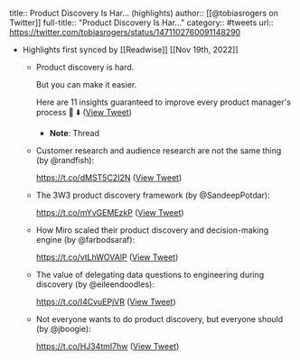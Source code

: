 title:: Product Discovery Is Har... (highlights)
author:: [[@tobiasrogers on Twitter]]
full-title:: "Product Discovery Is Har..."
category:: #tweets
url:: https://twitter.com/tobiasrogers/status/1471102760091148290

- Highlights first synced by [[Readwise]] [[Nov 19th, 2022]]
	- Product discovery is hard. 
	  
	  But you can make it easier. 
	  
	  Here are 11 insights guaranteed to improve every product manager's process 🧵 ⬇️ ([View Tweet](https://twitter.com/tobiasrogers/status/1471102760091148290))
		- **Note**: Thread
	- Customer research and audience research are not the same thing (by @randfish):
	  
	  https://t.co/dMST5C2I2N ([View Tweet](https://twitter.com/tobiasrogers/status/1471102761164959745))
	- The 3W3 product discovery framework (by @SandeepPotdar): 
	  
	  https://t.co/mYvGEMEzkP ([View Tweet](https://twitter.com/tobiasrogers/status/1471102762385481728))
	- How Miro scaled their product discovery and decision-making engine (by @farbodsaraf): 
	  
	  https://t.co/vtLhWOVAlP ([View Tweet](https://twitter.com/tobiasrogers/status/1471102763832471553))
	- The value of delegating data questions to engineering during discovery (by @eileendoodles): 
	  
	  https://t.co/I4CvuEPjVR ([View Tweet](https://twitter.com/tobiasrogers/status/1471102765199806464))
	- Not everyone wants to do product discovery, but everyone should (by @jboogie): 
	  
	  https://t.co/HJ34tmI7hw ([View Tweet](https://twitter.com/tobiasrogers/status/1471102766407827458))